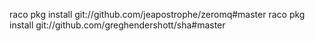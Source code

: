  raco pkg install git://github.com/jeapostrophe/zeromq#master
 raco pkg install git://github.com/greghendershott/sha#master
